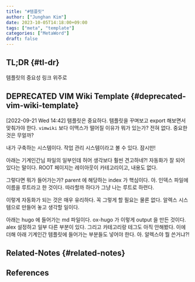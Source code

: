 ```yaml
---
title: "#템플릿"
author: ["Junghan Kim"]
date: 2023-10-05T14:18:00+09:00
tags: ["meta", "template"]
categories: ["MetaWord"]
draft: false
---
```


## TL;DR {#tl-dr}

템플릿의 중요성 링크 위주로


## DEPRECATED VIM Wiki Template {#deprecated-vim-wiki-template}

<span class="timestamp-wrapper"><span class="timestamp">[2022-09-21 Wed 14:42]</span></span> 템플릿은 중요하다. 템플릿을 꾸며보고 export 해보면서 맞춰가야 한다. `vimwiki` 보다 이맥스가 떨어질 이유가 뭐가 있는가? 전혀 없다. 중요한 것은 무얼까?

내가 구축하는 시스템이다. 작업 관리 시스템이라고 볼 수 있다. 잠시만!

아래는 기계인간님 파일의 일부인데 허어 생각보다 훨씬 견고하네?! 자동화가 잘 되어 있다는 말이다. ROOT 페이지는 레이아웃이 카테고리이고, 내용도 없다.

그렇다면 뭐가 들어가는가? parent 에 해당하는 index 가 핵심이다. 아. 인덱스 파일에 이름을 루트라고 한 것이다. 따라할까 하다가 그냥 나는 루트로 하련다.

이렇게 자동화가 되는 것은 매우 유리하다. 꼭 그렇게 할 필요는 물론 없다. 알렉스 시스템으로 만들어 놓고 생각할 일이다.

아래는 hugo 에 들어가는 md 파일이다. ox-hugo 가 이렇게 output 을 만든 것이다. alex 설정하고 일부 다른 부분이 있다. 그리고 카테고리랑 테그도 아직 안해봤다. 이에 더해 아래 기계인간 템플릿에 들어가는 부분들도 넣어야 한다. 아. 알렉스야 뭘 쓴거냐?!


## Related-Notes {#related-notes}

## References

<style>.csl-entry{text-indent: -1.5em; margin-left: 1.5em;}</style><div class="csl-bib-body">
</div>
